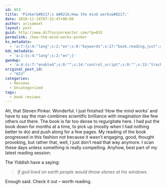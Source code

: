 ```yaml
---
id: 653
title: 'Pinker&#8217;s &#8216;How the mind works&#8217;'
date: 2010-11-14T07:32:47+00:00
author: arisamuel
layout: post
guid: http://www.diffusionreactor.com/?p=653
permalink: /how-the-mind-works-pinker
ks_metadata:
  - 'a:7:{s:4:"lang";s:2:"en";s:8:"keywords";s:17:"book,reading,just";s:19:"keywords_autoupdate";s:1:"1";s:11:"description";s:144:"book is far too dense to regurgitate here. I had put the book down for months at a time, to pick up (mostly when I had nothing better to do) and";s:22:"description_autoupdate";s:1:"1";s:5:"title";s:0:"";s:6:"robots";s:12:"index,follow";}'
kdc_metadata:
  - 'a:1:{s:4:"lang";s:2:"en";}'
gwo4wp:
  - 'a:4:{s:7:"enabled";s:0:"";s:14:"control_script";s:0:"";s:15:"tracking_script";s:0:"";s:17:"conversion_script";s:0:"";}'
original_post_id:
  - "653"
categories:
  - Reviews
  - Uncategorized
tags:
  - book reviews
---
```

Ah, that Steven Pinker. Wonderful. I just finished &#8216;How the mind works&#8217; and have to say the man combines scientific brilliance with imagination like few others out there. The book is far too dense to regurgitate here. I had put the book down for months at a time, to pick up (mostly when I had nothing better to do) and push along for a few pages. My reading of the book progressed in this fashion not because it wasn&#8217;t engaging, good, thought provoking, but rather that, well, I just don&#8217;t read that way anymore. I scan these days unless something is really compelling. Anyhow, best part of my latest reading session:

The Yiddish have a saying:

> _If god lived on earth people would throw stones at his windows_.

Enough said. Check it out &#8211; worth reading.